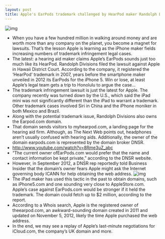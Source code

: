 ```yaml
---
layout: post
title: Apple's EarPods trademark challenged by HearPod maker Randolph Divisions
---
```

![img](http://media.idownloadblog.com/wp-content/uploads/2012/09/Apple-EarPods-air-holes-004.jpg)
* When you have a few hundred million in walking around money and are worth more than any company on the planet, you become a magnet for lawsuits. That’s the lesson Apple is learning as the iPhone maker fields increasing numbers of trademark infringement legal cases.
* The latest: a hearing aid maker claims Apple’s EarPods sounds just too much like its HearPod. Randolph Divisions filed the lawsuit against Apple in Hawaii District Court. According to the company, it registered the ‘HearPod’ trademark in 2007, years before the smartphone maker unveiled in 2012 its EarPods for the iPhone 5. Win or lose, at least Apple’s legal team gets a trip to Honolulu to argue the case…
* The trademark infringement lawsuit is just the latest for Apple. The company recently was turned down by the U.S., which said the iPad mini was not significantly different than the iPad to warrant a trademark. Other trademark cases involved Siri in China and the iPhone moniker in both Mexico and Brazil.
* Along with the potential trademark issue, Randolph Divisions also owns the Earpod.com domain.
* That domain sends visitors to myhearpod.com, a landing page for the hearing aid firm. Although, as The Next Web points out, headphones aren’t usually confused with hearing aids. Additionally, the owner of the domain earpods.com is represented by the domain broker DNSR.
* http://www.youtube.com/watch?v=8Rme3uZ_abc
* “The current owner ofEarPods.com would prefer that the name and contact information be kept private,” according to the DNSR website.
* However, in September 2012, a DNSR rep reportedly told Business Insider that the domain’s owner fears Apple might ask the Internet governing body ICANN for help obtaining the web address.
![img](http://media.idownloadblog.com/wp-content/uploads/2012/09/ifixit-earpods.jpeg)
* The iPad maker has used this tactic in the past to obtain domains, such as iPhone5.com and one sounding very close to AppleStore.com. Apple’s case against EarPods.com would be stronger if it held the trademark. The domain could fetch up to $2 million, according to the report.
* According to a Whois search, Apple is the registered owner of theearpod.com, an awkward-sounding domain created in 2011 and updated on November 5, 2012, likely the time Apple purchased the web address.
* In the end, we may see a replay of Apple’s last-minute negotiations for iCloud.com, the company’s UK domain and more.

